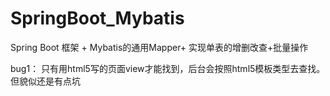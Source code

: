 # SpringBoot_Mybatis
Spring Boot 框架 + Mybatis的通用Mapper+ 实现单表的增删改查+批量操作

bug1：
只有用html5写的页面view才能找到，后台会按照html5模板类型去查找。但貌似还是有点坑

